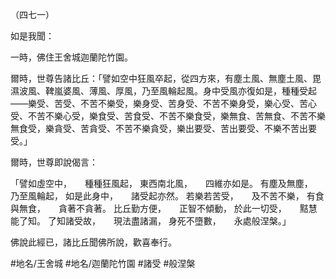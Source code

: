 （四七一）

如是我聞：

一時，佛住王舍城迦蘭陀竹園。

爾時，世尊告諸比丘：「譬如空中狂風卒起，從四方來，有塵土風、無塵土風、毘濕波風、鞞嵐婆風、薄風、厚風，乃至風輪起風。身中受風亦復如是，種種受起——樂受、苦受、不苦不樂受，樂身受、苦身受、不苦不樂身受，樂心受、苦心受、不苦不樂心受，樂食受、苦食受、不苦不樂食受，樂無食、苦無食、不苦不樂無食受，樂貪受、苦貪受、不苦不樂貪受，樂出要受、苦出要受、不樂不苦出要受。」

爾時，世尊即說偈言：

「譬如虛空中，　　種種狂風起，
東西南北風，　　四維亦如是。
有塵及無塵，　　乃至風輪起，
如是此身中，　　諸受起亦然。
若樂若苦受，　　及不苦不樂，
有食與無食，　　貪著不貪著。
比丘勤方便，　　正智不傾動，
於此一切受，　　黠慧能了知。
了知諸受故，　　現法盡諸漏，
身死不墮數，　　永處般涅槃。」

佛說此經已，諸比丘聞佛所說，歡喜奉行。

#地名/王舍城
#地名/迦蘭陀竹園
#諸受
#般涅槃
